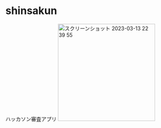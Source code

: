 # shinsakun
ハッカソン審査アプリ
<img width="266" alt="スクリーンショット 2023-03-13 22 39 55" src="https://user-images.githubusercontent.com/88150352/224719214-ffea5a7b-a9fc-4f7d-9979-a8016aed64f8.png">
